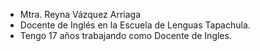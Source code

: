 - Mtra. Reyna Vázquez Arriaga
- Docente de Inglés en la Escuela de Lenguas Tapachula.
- Tengo 17 años trabajando como Docente de Ingles.

<!---
ReyVA10/ReyVA10 is a ✨ special ✨ repository because its `README.md` (this file) appears on your GitHub profile.
You can click the Preview link to take a look at your changes.
--->

